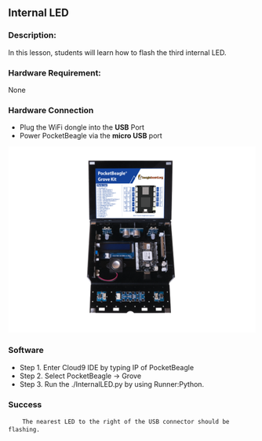 ## Internal LED

### Description:

In this lesson, students will learn how to flash the third internal LED.

### Hardware Requirement:

None

### Hardware Connection
 
- Plug the WiFi dongle into the **USB** Port
- Power PocketBeagle via the **micro USB** port

![](img/PocketBeagleKitUSR3.jpg)

### Software

- Step 1. Enter Cloud9 IDE by typing IP of PocketBeagle
- Step 2. Select PocketBeagle -> Grove
- Step 3. Run the ./InternalLED.py by using Runner:Python.

### Success
        The nearest LED to the right of the USB connector should be flashing.

